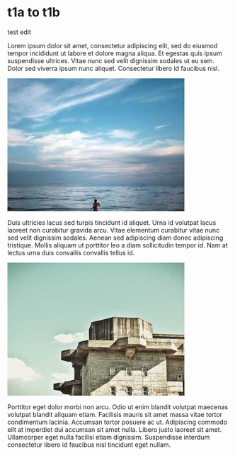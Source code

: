 # t1a to t1b

test edit

Lorem ipsum dolor sit amet, consectetur adipiscing elit, sed do eiusmod tempor incididunt ut labore et dolore magna aliqua. Et egestas quis ipsum suspendisse ultrices. Vitae nunc sed velit dignissim sodales ut eu sem. Dolor sed viverra ipsum nunc aliquet. Consectetur libero id faucibus nisl.

![img1](img1.jpg)

Duis ultricies lacus sed turpis tincidunt id aliquet. Urna id volutpat lacus laoreet non curabitur gravida arcu. Vitae elementum curabitur vitae nunc sed velit dignissim sodales. Aenean sed adipiscing diam donec adipiscing tristique. Mollis aliquam ut porttitor leo a diam sollicitudin tempor id. Nam at lectus urna duis convallis convallis tellus id.

![img2](img2.jpg)

Porttitor eget dolor morbi non arcu. Odio ut enim blandit volutpat maecenas volutpat blandit aliquam etiam. Facilisis mauris sit amet massa vitae tortor condimentum lacinia. Accumsan tortor posuere ac ut. Adipiscing commodo elit at imperdiet dui accumsan sit amet nulla. Libero justo laoreet sit amet. Ullamcorper eget nulla facilisi etiam dignissim. Suspendisse interdum consectetur libero id faucibus nisl tincidunt eget nullam.
